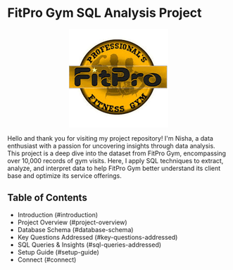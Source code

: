 # FitPro Gym SQL Analysis Project

<p align="center">
  <img src="https://github.com/nishabidla/Fitpro_gym/blob/main/fitpro%20gym.jpg" alt="FitPro Gym Banner">
</p>

Hello and thank you for visiting my project repository! I'm Nisha, a data enthusiast with a passion for uncovering insights through data analysis. This project is a deep dive into the dataset from FitPro Gym, encompassing over 10,000 records of gym visits. Here, I apply SQL techniques to extract, analyze, and interpret data to help FitPro Gym better understand its client base and optimize its service offerings.

## Table of Contents
- Introduction (#introduction)
- Project Overview (#project-overview)
- Database Schema (#database-schema)
- Key Questions Addressed (#key-questions-addressed)
- SQL Queries & Insights (#sql-queries-addressed)
- Setup Guide (#setup-guide)
- Connect (#connect)

